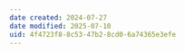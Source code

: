 ```yaml
---
date created: 2024-07-27
date modified: 2025-07-10
uid: 4f4723f8-8c53-47b2-8cd0-6a74365e3efe
---
```

